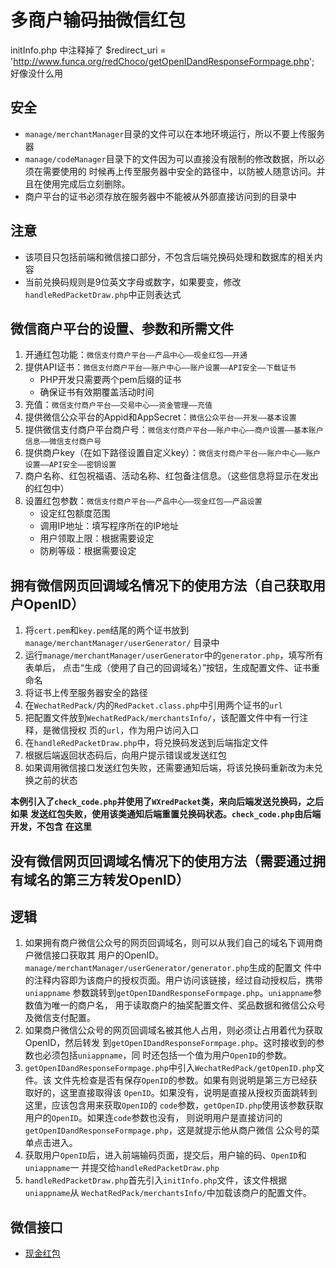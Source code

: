 # 多商户输码抽微信红包

initInfo.php 中注释掉了 $redirect_uri = 'http://www.funca.org/redChoco/getOpenIDandResponseFormpage.php';
好像没什么用

## 安全
* `manage/merchantManager`目录的文件可以在本地环境运行，所以不要上传服务器
* `manage/codeManager`目录下的文件因为可以直接没有限制的修改数据，所以必须在需要使用的
   时候再上传至服务器中安全的路径中，以防被人随意访问。并且在使用完成后立刻删除。
* 商户平台的证书必须存放在服务器中不能被从外部直接访问到的目录中


## 注意
* 该项目只包括前端和微信接口部分，不包含后端兑换码处理和数据库的相关内容
* 当前兑换码规则是9位英文字母或数字，如果要变，修改`handleRedPacketDraw.php`中正则表达式


## 微信商户平台的设置、参数和所需文件
1. 开通红包功能：`微信支付商户平台——产品中心——现金红包——开通`
2. 提供API证书：`微信支付商户平台——账户中心——账户设置——API安全——下载证书`
   * PHP开发只需要两个pem后缀的证书
   * 确保证书有效期覆盖活动时间
3. 充值：`微信支付商户平台——交易中心——资金管理——充值`
4. 提供微信公众平台的Appid和AppSecret：`微信公众平台——开发——基本设置`
5. 提供微信支付商户平台商户号：`微信支付商户平台——账户中心——商户设置——基本账户信息——微信支付商户号`
6. 提供商户key（在如下路径设置自定义key）：`微信支付商户平台——账户中心——账户设置——API安全——密钥设置
`
6. 商户名称、红包祝福语、活动名称、红包备注信息。（这些信息将显示在发出的红包中）
7. 设置红包参数：`微信支付商户平台——产品中心——现金红包——产品设置`
    * 设定红包额度范围
    * 调用IP地址：填写程序所在的IP地址
    * 用户领取上限：根据需要设定
    * 防刷等级：根据需要设定


## 拥有微信网页回调域名情况下的使用方法（自己获取用户OpenID）
1. 将`cert.pem`和`key.pem`结尾的两个证书放到`manage/merchantManager/userGenerator/`
   目录中
2. 运行`manage/merchantManager/userGenerator`中的`generator.php`，填写所有表单后，
   点击“生成（使用了自己的回调域名）”按钮，生成配置文件、证书重命名
3. 将证书上传至服务器安全的路径
4. 在`WechatRedPack/`内的`RedPacket.class.php`中引用两个证书的`url`
5. 把配置文件放到`WechatRedPack/merchantsInfo/`，该配置文件中有一行注释，是微信授权
   页的`url`，作为用户访问入口
6. 在`handleRedPacketDraw.php`中，将兑换码发送到后端指定文件
7. 根据后端返回状态码后，向用户提示错误或发送红包
8. 如果调用微信接口发送红包失败，还需要通知后端，将该兑换码重新改为未兑换之前的状态

**本例引入了`check_code.php`并使用了`WXredPacket`类，来向后端发送兑换码，之后如果**
**发送红包失败，使用该类通知后端重置兑换码状态。`check_code.php`由后端开发，不包含**
**在这里**


## 没有微信网页回调域名情况下的使用方法（需要通过拥有域名的第三方转发OpenID）


## 逻辑
1. 如果拥有商户微信公众号的网页回调域名，则可以从我们自己的域名下调用商户微信接口获取其
   用户的OpenID。`manage/merchantManager/userGenerator/generator.php`生成的配置文
   件中的注释内容即为该商户的授权页面。用户访问该链接，经过自动授权后，携带`uniappname`
   参数跳转到`getOpenIDandResponseFormpage.php`。`uniappname`参数值为唯一的商户名，
   用于读取商户的抽奖配置文件、奖品数据和微信公众号及微信支付配置。
2. 如果商户微信公众号的网页回调域名被其他人占用，则必须让占用着代为获取OpenID，然后转发
   到`getOpenIDandResponseFormpage.php`。这时接收到的参数也必须包括`uniappname`，同
   时还包括一个值为用户`OpenID`的参数。
3. `getOpenIDandResponseFormpage.php`中引入`WechatRedPack/getOpenID.php`文件。该
   文件先检查是否有保存`OpenID`的参数。如果有则说明是第三方已经获取好的，这里直接取得该
   `OpenID`。如果没有，说明是直接从授权页面跳转到这里，应该包含用来获取`OpenID`的
   `code`参数，`getOpenID.php`使用该参数获取用户的`OpenID`。如果连`code`参数也没有，
   则说明用户是直接访问的`getOpenIDandResponseFormpage.php`，这是就提示他从商户微信
   公众号的菜单点击进入。
4. 获取用户`OpenID`后，进入前端输码页面，提交后，用户输的码、`OpenID`和`uniappname`一
   并提交给`handleRedPacketDraw.php`
5. `handleRedPacketDraw.php`首先引入`initInfo.php`文件，该文件根据`uniappname`从
   `WechatRedPack/merchantsInfo/`中加载该商户的配置文件。

## 微信接口
* [现金红包](https://pay.weixin.qq.com/wiki/doc/api/tools/cash_coupon.php?chapter=13_1)

